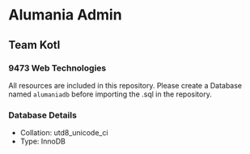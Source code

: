 # Alumania Admin
## Team Kotl
### 9473 Web Technologies

All resources are included in this repository. Please create a Database named `alumaniadb` before importing the .sql in the repository.

### Database Details
  - Collation: utd8_unicode_ci
  - Type: InnoDB

